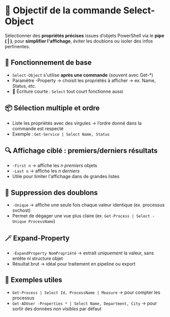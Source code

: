 # **🎯 Objectif de la commande Select-Object**

Sélectionner des **propriétés précises** issues d’objets PowerShell via le **pipe ( | )**, pour **simplifier l'affichage**, éviter les doublons ou isoler des infos pertinentes.



## **🧰 Fonctionnement de base**

- `Select-Object` s'utilise **après une commande** (souvent avec Get-*)
- Paramètre -Property → choisit les propriétés à afficher → ex. Name, Status, etc.
- 📌 Écriture courte : `Select` tout court fonctionne aussi

## **📦 Sélection multiple et ordre**

- Liste les propriétés avec des virgules → l’ordre donné dans la commande est respecté
- Exemple : `Get-Service | Select Name, Status`



## **🔍 Affichage ciblé : premiers/derniers résultats**

- `-First n` → affiche les *n premiers* objets
- `-Last n` → affiche les *n derniers*
- Utile pour limiter l'affichage dans de grandes listes



## **🧹 Suppression des doublons**

- `-Unique` → affiche une seule fois chaque valeur identique (ex. processus svchost)
- Permet de dégager une vue plus claire (ex. `Get-Process | Select -Unique ProcessName`)



## **🪄 Expand-Property**

- `-ExpandProperty NomPropriété` → extrait *uniquement* la valeur, sans entête ni structure objet
- Résultat brut → idéal pour traitement en pipeline ou export



## **🔬 Exemples utiles**

- `Get-Process | Select Id, ProcessName | Measure` → pour compter les processus
- `Get-ADUser -Properties * | Select Name, Department, City` → pour sortir des données *non visibles* par défaut

